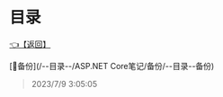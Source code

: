 # 目录  


[👈【返回】](/--目录--/--目录--root.md)  


[📁备份](/--目录--/ASP.NET Core笔记/备份/--目录--备份)  







> 2023/7/9 3:05:05

